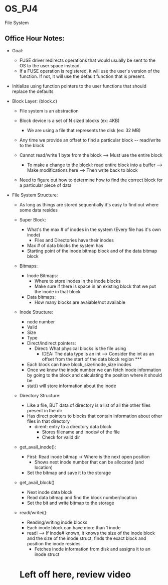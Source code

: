# OS_PJ4
File System



## Office Hour Notes:

- Goal:
    - FUSE driver redirects operations that would usually be sent to the OS to the user space instead.
    - If a FUSE operation is registered, it will use the user's version of the function. If not, it will use the default function that is present.

- Initialize using function pointers to the user functions that should replace the defaults
- Block Layer: (block.c)
    - File system is an abstraction
    - Block device is a set of N sized blocks (ex: 4KB)
        - We are using a file that represents the disk (ex: 32 MB)
    - Any time we provide an offset to find a particular block -- read/write to the block
    - Cannot read/write 1 byte from the block --> Must use the entire block
        - To make a change to the blockl: read entire block into a buffer --> Make modifications here --> Then write back to block

    - Need to figure out how to determine how to find the correct block for a particular piece of data

- File System Structure:
    - As long as things are stored sequentially it's easy to find out where some data resides
    - Super Block: 
        - What's the max # of inodes in the system (Every file has it's own inode)
            - Files and Directories have their inodes
        - Max # of data blocks the system has
        - Starting point of the inode bitmap block and of the data bitmap block
    - Bitmaps:
        - Inode Bitmaps:
            - Where to store inodes in the inode blocks
            - Make sure if there is space in an existing block that we put the inode in that block
        - Data bitmaps: 
            - How many blocks are avaiable/not available

    - Inode Structure:
        - node number
        - Valid
        - Size
        - Type
        - Direct/indirect pointers: 
            - Direct: What physical blocks is the file using
                - IDEA: The data type is an int --> Consider the int as an offset from the start of the data block region ***
        - Each block can have block_size/inode_size inodes
        - Once we know the inode number we can fetch inode information by going to the block and calculating the position where it should be
        - stat() will store information about the inode

    - Directory Structure:
        - Like a file, BUT data of directory is a list of all the other files present in the dir
        - Has direct pointers to blocks that contain information about other files in that directory
            - dirent: entry to a directory data block
                - Stores filename and inode# of the file
                - Check for valid dir

    - get_avail_inode():
        - First: Read inode bitmap -> Where is the next open position
            - Shows next inode number that can be allocated (and location)
        - Set the bitmap and save it to the storage

    - get_avail_block()
        - Next inode data block
        - Read data bitmap and find the block number/location
        - Set the bit and write bitmap to the storage

    - readi/writei():
        - Reading/writing inode blocks
        - Each inode block can have more than 1 inode
        - readi --> If inode# known, it knows the size of the inode block and the size of the inode struct, finds the exact block and position the inode resides. 
            - Fetches inode information from disk and assigns it to an inode struct

        
         # Left off here, review video

